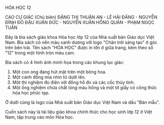 HÓA HỌC 12

CAO CỰ GIÁC (Chủ biên)
ĐẶNG THỊ THUẬN AN - LÊ HẢI ĐĂNG - NGUYỄN ĐÌNH ĐÔ
ĐẬU XUÂN ĐỨC - NGUYỄN XUÂN HỒNG QUÂN - PHẠM NGỌC TUẤN

Đây là bìa sách giáo khoa Hóa học lớp 12 của Nhà xuất bản Giáo dục Việt Nam. Bìa sách có nền màu xanh dương với logo "Chân trời sáng tạo" ở góc trên bên trái. Tên sách "HÓA HỌC" được in lớn ở giữa trang, kèm theo số "12" trong một hình tròn màu cam.

Bìa sách có 4 hình ảnh minh họa trong các khung lục giác:
1. Một con ong đang hút mật trên một bông hoa.
2. Một cánh đồng mía nhìn từ dưới lên.
3. Một thí nghiệm đo điện với đồng hồ đo và các cốc thủy tinh.
4. Một ống nghiệm chứa chất lỏng màu hồng và một tờ giấy có công thức hóa học phức tạp.

Ở dưới cùng là logo của Nhà xuất bản Giáo dục Việt Nam và dấu "Bản mẫu".

Cuốn sách này là tài liệu giáo khoa chính thức cho học sinh lớp 12 ở Việt Nam, tập trung vào môn Hóa học.
